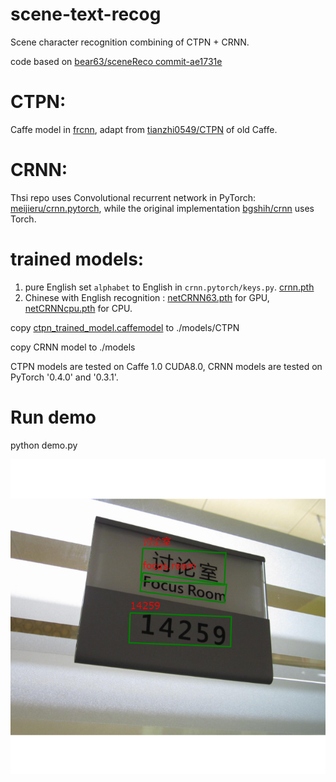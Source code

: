  scene-text-recog
=================================== 
Scene character recognition combining of CTPN + CRNN.

code based on [bear63/sceneReco commit-ae1731e](https://github.com/bear63/sceneReco/commit/ae1731e4a344359e1ff5a147ec8d3834afb16ba1)

# CTPN:

   Caffe model in [frcnn](https://github.com/makefile/frcnn/tree/fpn/src/caffe/CTPN), adapt from [tianzhi0549/CTPN](https://github.com/tianzhi0549/CTPN) of old Caffe.
	
# CRNN:

   Thsi repo uses Convolutional recurrent network in PyTorch: [meijieru/crnn.pytorch](https://github.com/meijieru/crnn.pytorch), while the original implementation [bgshih/crnn](https://github.com/bgshih/crnn) uses Torch.

# trained models:

  1. pure English set `alphabet` to English in `crnn.pytorch/keys.py`.
  [crnn.pth](https://www.dropbox.com/s/dboqjk20qjkpta3/crnn.pth?dl=0)
  2. Chinese with English recognition : [netCRNN63.pth](https://drive.google.com/open?id=1R1tvM_HVo5eJLqnTDpxFgMANPRk4_QHB) for GPU, [netCRNNcpu.pth](https://drive.google.com/open?id=1p8yWQ3j3hHiRA9pBYmge542Y1xetcg1x) for CPU.
  
  copy [ctpn_trained_model.caffemodel](https://drive.google.com/open?id=0B7c5Ix-XO7hqQWtKQ0lxTko4ZGs) to ./models/CTPN
  
  copy CRNN model to ./models
  
  CTPN models are tested on Caffe 1.0 CUDA8.0, CRNN models are tested on PyTorch '0.4.0' and '0.3.1'.

# Run demo

  python demo.py
  
![Example Image](./IMG_1556.png)
